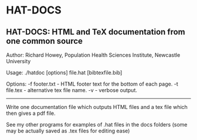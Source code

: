 # HAT-DOCS
HAT-DOCS: HTML and TeX documentation from one common source
-----------------------------------------------------------
Author: Richard Howey, Population Health Sciences Institute, Newcastle University

Usage:
         ./hatdoc [options] file.hat [bibtexfile.bib]

Options:
  -f footer.txt      - HTML footer text for the bottom of each page.
  -t file.tex        - alternative tex file name.
  -v                 - verbose output.

-----------------------------------------------------------

Write one documentation file which outputs HTML files and a tex file which then gives a pdf file.

See my other programs for examples of .hat files in the docs folders (some may be actually saved as .tex files for editing ease) 
